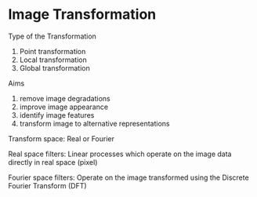 # Image Transformation

Type of the Transformation

1. Point transformation
2. Local transformation
3. Global transformation

Aims

1. remove image degradations
2. improve image appearance
3. identify image features
4. transform image to alternative representations

Transform space: Real or Fourier

Real space filters: Linear processes which operate on the image data directly in real space (pixel)

Fourier space filters: Operate on the image transformed using the Discrete Fourier Transform (DFT)



